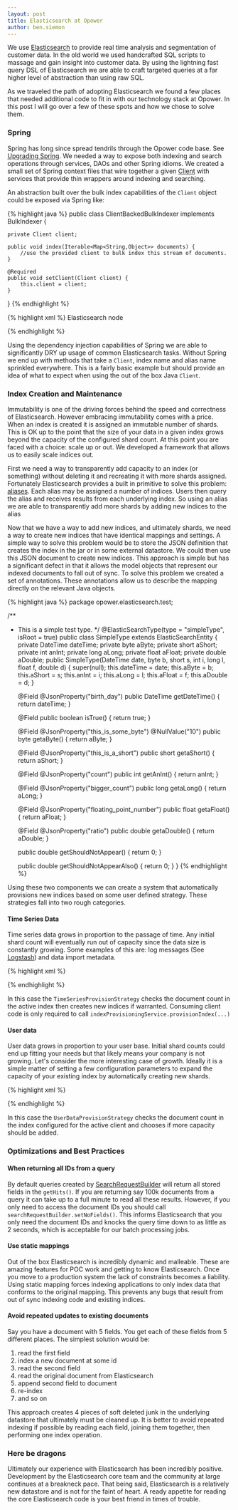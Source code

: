 ```yaml
---
layout: post
title: Elasticsearch at Opower
author: ben.siemon
---
```


We use [Elasticsearch](http://www.elasticsearch.org/) to provide real time
analysis and segmentation of customer data. In the old world we used handcrafted
SQL scripts to massage and gain insight into customer data. By using the
lightning fast query DSL of Elasticsearch we are able to craft targeted queries
at a far higher level of abstraction than using raw SQL.

As we traveled the path of adopting Elasticsearch we found a few places that
needed additional code to fit in with our technology stack at Opower. In this
post I will go over a few of these spots and how we chose to solve them.

### Spring

Spring has long since spread tendrils through the Opower code base. See
[Upgrading Spring](http://opower.github.io/2012/09/06/upgrading-from-spring-3-0-x-to-spring-3-1-x).
We needed a way to expose both indexing and search operations through services,
DAOs and other Spring idioms. We created a small set of Spring context files
that wire together a given
[Client](http://www.elasticsearch.org/guide/en/elasticsearch/client/java-api/current/client.html)
with services that provide thin wrappers around indexing and searching.
     
An abstraction built over the bulk index capabilities of the `Client` object could
be exposed via Spring like:

{% highlight java %}
public class ClientBackedBulkIndexer implements BulkIndexer {

    private Client client;

    public void index(Iterable<Map<String,Object>> documents) { 
        //use the provided client to bulk index this stream of documents.
    }

    @Required
    public void setClient(Client client) {
        this.client = client;
    }
}
{% endhighlight %}

{% highlight xml %}
<bean id="client"
      class="opower.elasticsearch.ElasticSearchNodeClientFactoryBean"
      p:clusterName="${elasticsearch.clustername:elasticsearch}"
      p:hosts="${elasticsearch.hosts:localhost}">
     <description>Elasticsearch node</description>
</bean>

<bean id="bulkIndexer" class="opower.elasticsearch.utils.BulkIndexerImpl">
     <property name="client" ref="client"/> </bean>
<bean/>
{% endhighlight %}

Using the dependency injection capabilities of Spring we are able to
significantly DRY up usage of common Elasticsearch tasks. Without Spring we end
up with methods that take a `Client`, index name and alias name sprinkled
everywhere. This is a fairly basic example but should provide an idea of what to
expect when using the out of the box Java `Client`.

### Index Creation and Maintenance

Immutability is one of the driving forces behind the speed and correctness of
Elasticsearch. However embracing immutability comes with a price. When an index
is created it is assigned an immutable number of shards. This is OK up to the
point that the size of your data in a given index grows beyond the capacity of
the configured shard count. At this point you are faced with a choice: scale up
or out. We developed a framework that allows us to easily scale indices out.

First we need a way to transparently add capacity to an index (or something)
without deleting it and recreating it with more shards assigned. Fortunately
Elasticsearch provides a built in primitive to solve this problem:
[aliases](http://www.elasticsearch.org/guide/en/elasticsearch/reference/current/indices-aliases.html).
Each alias may be assigned a number of indices. Users then query the alias and
receives results from each underlying index. So using an alias we are able to
transparently add more shards by adding new indices to the alias

Now that we have a way to add new indices, and ultimately shards, we need a way
to create new indices that have identical mappings and settings. A simple way to
solve this problem would be to store the JSON definition that creates the index
in the jar or in some external datastore. We could then use this JSON document
to create new indices. This approach is simple but has a significant defect in
that it allows the model objects that represent our indexed documents to fall
out of sync. To solve this problem we created a set of annotations. These
annotations allow us to describe the mapping directly on the relevant Java
objects.

{% highlight java %}
package opower.elasticsearch.test;

/**
 * This is a simple test type.
 */
@ElasticSearchType(type = "simpleType", isRoot = true)
public class SimpleType extends ElasticSearchEntity {
     private DateTime dateTime;
     private byte aByte;
     private short aShort;
     private int anInt;
     private long aLong;
     private float aFloat;
     private double aDouble;
     public SimpleType(DateTime date, byte b, short s,
                       int i, long l, float f, double d) {
         super(null);
         this.dateTime = date;
         this.aByte = b;
         this.aShort = s;
         this.anInt = i;
         this.aLong = l;
         this.aFloat = f;
         this.aDouble = d;
     }

     @Field
     @JsonProperty("birth_day")
     public DateTime getDateTime() {
         return dateTime;
     }

     @Field
     public boolean isTrue() {
         return true;
     }

     @Field
     @JsonProperty("this_is_some_byte")
     @NullValue("10")
     public byte getaByte() {
         return aByte;
     }

     @Field
     @JsonProperty("this_is_a_short")
     public short getaShort() {
         return aShort;
     }

     @Field
     @JsonProperty("count")
     public int getAnInt() {
         return anInt;
     }

     @Field
     @JsonProperty("bigger_count")
     public long getaLong() {
         return aLong;
     }

     @Field
     @JsonProperty("floating_point_number")
     public float getaFloat() {
         return aFloat;
     }

     @Field
     @JsonProperty("ratio")
     public double getaDouble() {
         return aDouble;
     }

     public double getShouldNotAppear() {
         return 0;
     }

     public double getShouldNotAppearAlso() {
         return 0;
     }
}
{% endhighlight %}

Using these two components we can create a system that automatically provisions
new indices based on some user defined strategy. These strategies fall into two
rough categories.

#### Time Series Data

Time series data grows in proportion to the passage of time. Any initial shard
count will eventually run out of capacity since the data size is constantly
growing. Some examples of this are: log messages (See
[Logstash](http://logstash.net/)) and data import metadata.

{% highlight xml %}
<bean id="strategy"
      class="opower.elasticsearch.provisioning.TimeSeriesProvisionStrategy">
    <property name="client" ref="client"/>
</bean>    

<bean id="indexProvisioningService"
      class="opower.elasticsearch.schema.SimpleIndexProvisioningService">
    <property name="client" ref="client"/>
    <property name="strategy" ref="strategy" />
</bean>
{% endhighlight %}

In this case the `TimeSeriesProvisionStrategy` checks the document count in the
active index then creates new indices if warranted. Consuming client code is only
required to call `indexProvisioningService.provisionIndex(...)`

#### User data

User data grows in proportion to your user base. Initial shard counts could end
up fitting your needs but that likely means your company is not growing. Let's
consider the more interesting case of growth. Ideally it is a simple matter of
setting a few configuration parameters to expand the capacity of your existing
index by automatically creating new shards.

{% highlight xml %}
<bean id="strategy" class="opower.elasticsearch.provisioning.UserDataProvisionStrategy">
    <property name="client" ref="client"/>
</bean>

<bean id="indexProvisioningService"
      class="opower.elasticsearch.schema.SimpleIndexProvisioningService">
    <property name="client" ref="client"/>
    <property name="strategy" ref="strategy" />
</bean>
{% endhighlight %}

In this case the `UserDataProvisionStrategy` checks the document count in the
index configured for the active client and chooses if more capacity should be
added.

### Optimizations and Best Practices

#### When returning all IDs from a query

By default queries created by
[SearchRequestBuilder](https://github.com/elasticsearch/elasticsearch/blob/c7f6c5266d15fefa1a5ce9ae7ffc519c5ff8abbe/src/main/java/org/elasticsearch/action/search/SearchRequestBuilder.java)
will return all stored fields in the `getHits()`. If you are returning say 100k
documents from a query it can take up to a full minute to read all these
results. However, if you only need to access the document IDs you should call
`searchRequestBuilder.setNoFields()`. This informs Elasticsearch that you only
need the document IDs and knocks the query time down to as little as 2 seconds,
which is acceptable for our batch processing jobs.

#### Use static mappings

Out of the box Elasticsearch is incredibly dynamic and malleable. These are
amazing features for POC work and getting to know Elasticsearch. Once you move
to a production system the lack of constraints becomes a liability. Using static
mapping forces indexing applications to only index data that conforms to the
original mapping. This prevents any bugs that result from out of sync indexing
code and existing indices.

#### Avoid repeated updates to existing documents

Say you have a document with 5 fields. You get each of these fields from 5
different places. The simplest solution would be:

1. read the first field
2. index a new document at some id
3. read the second field
4. read the original document from Elasticsearch
5. append second field to document
6. re-index
7. and so on

This approach creates 4 pieces of soft deleted junk in the underlying datastore
that ultimately must be cleaned up. It is better to avoid repeated indexing if
possible by reading each field, joining them together, then performing one index
operation.

### Here be dragons

Ultimately our experience with Elasticsearch has been incredibly positive.
Development by the Elasticsearch core team and the community at large continues
at a breakneck pace. That being said, Elasticsearch is a relatively new
datastore and is not for the faint of heart. A ready appetite for reading the
core Elasticsearch code is your best friend in times of trouble.
